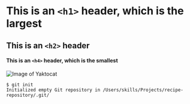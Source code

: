 # This is an `<h1>` header, which is the largest
## This is an `<h2>` header
#### This is an `<h4>` header, which is the smallest

![Image of Yaktocat](https://octodex.github.com/images/yaktocat.png)

```
$ git init
Initialized empty Git repository in /Users/skills/Projects/recipe-repository/.git/
```
